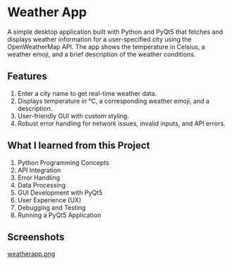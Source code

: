 # Weather App

A simple desktop application built with Python and PyQt5 that fetches and displays weather information for a user-specified city using the OpenWeatherMap API. The app shows the temperature in Celsius, a weather emoji, and a brief description of the weather conditions.

## Features

1. Enter a city name to get real-time weather data.
2. Displays temperature in °C, a corresponding weather emoji, and a description.
3. User-friendly GUI with custom styling.
4. Robust error handling for network issues, invalid inputs, and API errors.

## What I learned from this Project

1. Python Programming Concepts
2. API Integration
3. Error Handling
4. Data Processing
5. GUI Development with PyQt5
6. User Experience (UX)
7. Debugging and Testing
8. Running a PyQt5 Application

## Screenshots
[weatherapp.png](https://github.com/vidushankalj/Python-WeatherApp/blob/master/weatherapp.png)




